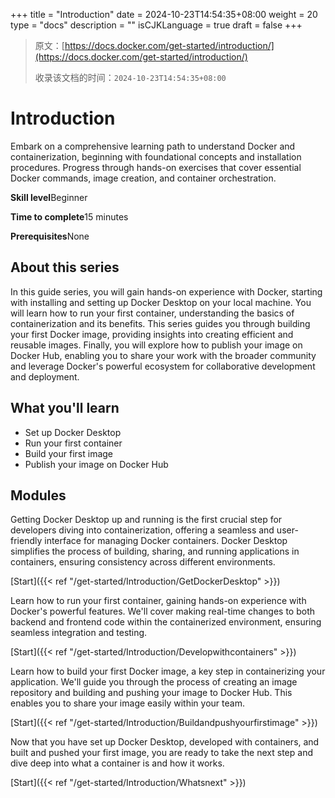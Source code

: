 +++
title = "Introduction"
date = 2024-10-23T14:54:35+08:00
weight = 20
type = "docs"
description = ""
isCJKLanguage = true
draft = false
+++

> 原文：[https://docs.docker.com/get-started/introduction/](https://docs.docker.com/get-started/introduction/)
>
> 收录该文档的时间：`2024-10-23T14:54:35+08:00`

# Introduction

Embark on a comprehensive learning path to understand Docker and containerization, beginning with foundational concepts and installation procedures. Progress through hands-on exercises that cover essential Docker commands, image creation, and container orchestration.

**Skill level**Beginner

**Time to complete**15 minutes

**Prerequisites**None

## About this series

In this guide series, you will gain hands-on experience with Docker, starting with installing and setting up Docker Desktop on your local machine. You will learn how to run your first container, understanding the basics of containerization and its benefits. This series guides you through building your first Docker image, providing insights into creating efficient and reusable images. Finally, you will explore how to publish your image on Docker Hub, enabling you to share your work with the broader community and leverage Docker's powerful ecosystem for collaborative development and deployment.

## What you'll learn

- Set up Docker Desktop
- Run your first container
- Build your first image
- Publish your image on Docker Hub

## Modules

Getting Docker Desktop up and running is the first crucial step for developers diving into containerization, offering a seamless and user-friendly interface for managing Docker containers. Docker Desktop simplifies the process of building, sharing, and running applications in containers, ensuring consistency across different environments.

[Start]({{< ref "/get-started/Introduction/GetDockerDesktop" >}})

Learn how to run your first container, gaining hands-on experience with Docker's powerful features. We'll cover making real-time changes to both backend and frontend code within the containerized environment, ensuring seamless integration and testing.

[Start]({{< ref "/get-started/Introduction/Developwithcontainers" >}})

Learn how to build your first Docker image, a key step in containerizing your application. We'll guide you through the process of creating an image repository and building and pushing your image to Docker Hub. This enables you to share your image easily within your team.

[Start]({{< ref "/get-started/Introduction/Buildandpushyourfirstimage" >}})

Now that you have set up Docker Desktop, developed with containers, and built and pushed your first image, you are ready to take the next step and dive deep into what a container is and how it works.

[Start]({{< ref "/get-started/Introduction/Whatsnext" >}})

